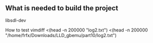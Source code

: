 

## What is needed to build the project
libsdl-dev


How to test
vimdiff <(head -n 200000 "log2.txt") <(head -n 200000 "/home/frfx/Downloads/LLD_gbemu/part10/log2.txt")
